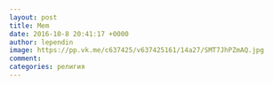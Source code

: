 ```yaml
--- 
layout: post 
title: Mem 
date: 2016-10-8 20:41:17 +0000 
author: lependin 
image: https://pp.vk.me/c637425/v637425161/14a27/SMT7JhPZmAQ.jpg
comment: 
categories: религия
---
```

